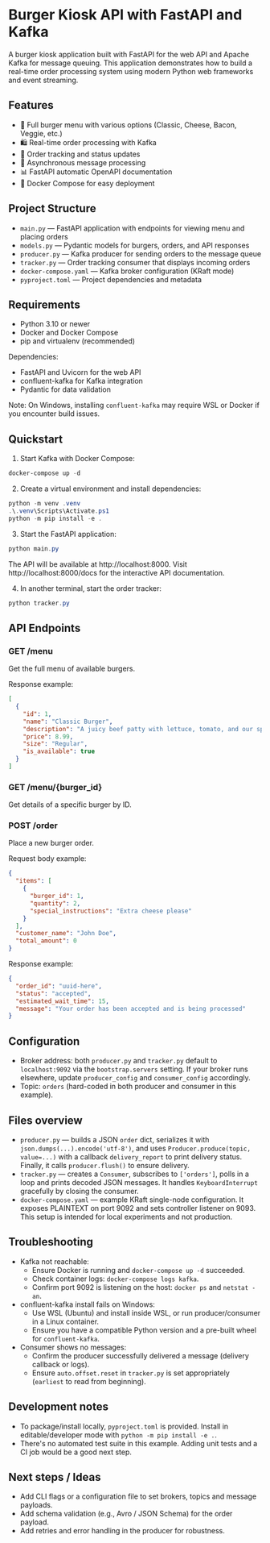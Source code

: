 # Burger Kiosk API with FastAPI and Kafka

A burger kiosk application built with FastAPI for the web API and Apache Kafka for message queuing. This application demonstrates how to build a real-time order processing system using modern Python web frameworks and event streaming.

## Features

- 🍔 Full burger menu with various options (Classic, Cheese, Bacon, Veggie, etc.)
- 🛍️ Real-time order processing with Kafka
- 📝 Order tracking and status updates
- 🔄 Asynchronous message processing
- 📊 FastAPI automatic OpenAPI documentation
- 🐳 Docker Compose for easy deployment

## Project Structure

- `main.py` — FastAPI application with endpoints for viewing menu and placing orders
- `models.py` — Pydantic models for burgers, orders, and API responses
- `producer.py` — Kafka producer for sending orders to the message queue
- `tracker.py` — Order tracking consumer that displays incoming orders
- `docker-compose.yaml` — Kafka broker configuration (KRaft mode)
- `pyproject.toml` — Project dependencies and metadata

## Requirements

- Python 3.10 or newer
- Docker and Docker Compose
- pip and virtualenv (recommended)

Dependencies:
- FastAPI and Uvicorn for the web API
- confluent-kafka for Kafka integration
- Pydantic for data validation

Note: On Windows, installing `confluent-kafka` may require WSL or Docker if you encounter build issues.

## Quickstart

1. Start Kafka with Docker Compose:

```powershell
docker-compose up -d
```

2. Create a virtual environment and install dependencies:

```powershell
python -m venv .venv
.\.venv\Scripts\Activate.ps1
python -m pip install -e .
```

3. Start the FastAPI application:

```powershell
python main.py
```

The API will be available at http://localhost:8000. Visit http://localhost:8000/docs for the interactive API documentation.

4. In another terminal, start the order tracker:

```powershell
python tracker.py
```

## API Endpoints

### GET /menu
Get the full menu of available burgers.

Response example:
```json
[
  {
    "id": 1,
    "name": "Classic Burger",
    "description": "A juicy beef patty with lettuce, tomato, and our special sauce",
    "price": 8.99,
    "size": "Regular",
    "is_available": true
  }
]
```

### GET /menu/{burger_id}
Get details of a specific burger by ID.

### POST /order
Place a new burger order.

Request body example:
```json
{
  "items": [
    {
      "burger_id": 1,
      "quantity": 2,
      "special_instructions": "Extra cheese please"
    }
  ],
  "customer_name": "John Doe",
  "total_amount": 0
}
```

Response example:
```json
{
  "order_id": "uuid-here",
  "status": "accepted",
  "estimated_wait_time": 15,
  "message": "Your order has been accepted and is being processed"
}
```

## Configuration

- Broker address: both `producer.py` and `tracker.py` default to `localhost:9092` via the `bootstrap.servers` setting. If your broker runs elsewhere, update `producer_config` and `consumer_config` accordingly.
- Topic: `orders` (hard-coded in both producer and consumer in this example).

## Files overview

- `producer.py` — builds a JSON `order` dict, serializes it with `json.dumps(...).encode('utf-8')`, and uses `Producer.produce(topic, value=...)` with a callback `delivery_report` to print delivery status. Finally, it calls `producer.flush()` to ensure delivery.
- `tracker.py` — creates a `Consumer`, subscribes to `['orders']`, polls in a loop and prints decoded JSON messages. It handles `KeyboardInterrupt` gracefully by closing the consumer.
- `docker-compose.yaml` — example KRaft single-node configuration. It exposes PLAINTEXT on port 9092 and sets controller listener on 9093. This setup is intended for local experiments and not production.

## Troubleshooting

- Kafka not reachable:
	- Ensure Docker is running and `docker-compose up -d` succeeded.
	- Check container logs: `docker-compose logs kafka`.
	- Confirm port 9092 is listening on the host: `docker ps` and `netstat -an`.
- confluent-kafka install fails on Windows:
	- Use WSL (Ubuntu) and install inside WSL, or run producer/consumer in a Linux container.
	- Ensure you have a compatible Python version and a pre-built wheel for `confluent-kafka`.
- Consumer shows no messages:
	- Confirm the producer successfully delivered a message (delivery callback or logs).
	- Ensure `auto.offset.reset` in `tracker.py` is set appropriately (`earliest` to read from beginning).

## Development notes

- To package/install locally, `pyproject.toml` is provided. Install in editable/developer mode with `python -m pip install -e .`.
- There's no automated test suite in this example. Adding unit tests and a CI job would be a good next step.

## Next steps / Ideas

- Add CLI flags or a configuration file to set brokers, topics and message payloads.
- Add schema validation (e.g., Avro / JSON Schema) for the order payload.
- Add retries and error handling in the producer for robustness.
